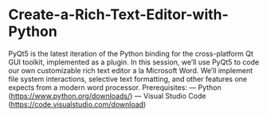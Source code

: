 # Create-a-Rich-Text-Editor-with-Python
 PyQt5 is the latest iteration of the Python binding for the cross-platform Qt GUI toolkit, implemented as a plugin.  In this session, we’ll use PyQt5 to code our own customizable rich text editor a la Microsoft Word. We’ll implement file system interactions, selective text formatting, and other features one expects from a modern word processor.   Prerequisites: — Python (https://www.python.org/downloads/) — Visual Studio Code (https://code.visualstudio.com/download)
